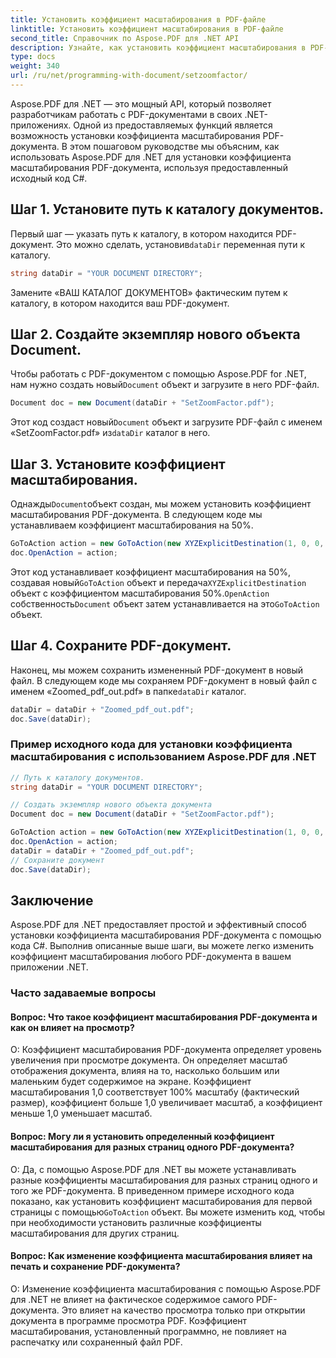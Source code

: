 ```yaml
---
title: Установить коэффициент масштабирования в PDF-файле
linktitle: Установить коэффициент масштабирования в PDF-файле
second_title: Справочник по Aspose.PDF для .NET API
description: Узнайте, как установить коэффициент масштабирования в PDF-файле с помощью Aspose.PDF для .NET, с помощью нашего пошагового руководства.
type: docs
weight: 340
url: /ru/net/programming-with-document/setzoomfactor/
---
```

Aspose.PDF для .NET — это мощный API, который позволяет разработчикам работать с PDF-документами в своих .NET-приложениях. Одной из предоставляемых функций является возможность установки коэффициента масштабирования PDF-документа. В этом пошаговом руководстве мы объясним, как использовать Aspose.PDF для .NET для установки коэффициента масштабирования PDF-документа, используя предоставленный исходный код C#.

## Шаг 1. Установите путь к каталогу документов.

 Первый шаг — указать путь к каталогу, в котором находится PDF-документ. Это можно сделать, установив`dataDir` переменная пути к каталогу. 

```csharp
string dataDir = "YOUR DOCUMENT DIRECTORY";
```

Замените «ВАШ КАТАЛОГ ДОКУМЕНТОВ» фактическим путем к каталогу, в котором находится ваш PDF-документ.

## Шаг 2. Создайте экземпляр нового объекта Document.

 Чтобы работать с PDF-документом с помощью Aspose.PDF for .NET, нам нужно создать новый`Document` объект и загрузите в него PDF-файл. 

```csharp
Document doc = new Document(dataDir + "SetZoomFactor.pdf");
```

 Этот код создаст новый`Document` объект и загрузите PDF-файл с именем «SetZoomFactor.pdf» из`dataDir` каталог в него.

## Шаг 3. Установите коэффициент масштабирования.

 Однажды`Document`объект создан, мы можем установить коэффициент масштабирования PDF-документа. В следующем коде мы устанавливаем коэффициент масштабирования на 50%.

```csharp
GoToAction action = new GoToAction(new XYZExplicitDestination(1, 0, 0, .5));
doc.OpenAction = action;
```

 Этот код устанавливает коэффициент масштабирования на 50%, создавая новый`GoToAction` объект и передача`XYZExplicitDestination` объект с коэффициентом масштабирования 50%.`OpenAction` собственность`Document` объект затем устанавливается на это`GoToAction` объект.

## Шаг 4. Сохраните PDF-документ.

 Наконец, мы можем сохранить измененный PDF-документ в новый файл. В следующем коде мы сохраняем PDF-документ в новый файл с именем «Zoomed_pdf_out.pdf» в папке`dataDir` каталог.

```csharp
dataDir = dataDir + "Zoomed_pdf_out.pdf";
doc.Save(dataDir);
```

### Пример исходного кода для установки коэффициента масштабирования с использованием Aspose.PDF для .NET

```csharp
// Путь к каталогу документов.
string dataDir = "YOUR DOCUMENT DIRECTORY";

// Создать экземпляр нового объекта документа
Document doc = new Document(dataDir + "SetZoomFactor.pdf");

GoToAction action = new GoToAction(new XYZExplicitDestination(1, 0, 0, .5));
doc.OpenAction = action;
dataDir = dataDir + "Zoomed_pdf_out.pdf";
// Сохраните документ
doc.Save(dataDir);
```

## Заключение

Aspose.PDF для .NET предоставляет простой и эффективный способ установки коэффициента масштабирования PDF-документа с помощью кода C#. Выполнив описанные выше шаги, вы можете легко изменить коэффициент масштабирования любого PDF-документа в вашем приложении .NET.

### Часто задаваемые вопросы

#### Вопрос: Что такое коэффициент масштабирования PDF-документа и как он влияет на просмотр?

О: Коэффициент масштабирования PDF-документа определяет уровень увеличения при просмотре документа. Он определяет масштаб отображения документа, влияя на то, насколько большим или маленьким будет содержимое на экране. Коэффициент масштабирования 1,0 соответствует 100% масштабу (фактический размер), коэффициент больше 1,0 увеличивает масштаб, а коэффициент меньше 1,0 уменьшает масштаб.

#### Вопрос: Могу ли я установить определенный коэффициент масштабирования для разных страниц одного PDF-документа?

 О: Да, с помощью Aspose.PDF для .NET вы можете устанавливать разные коэффициенты масштабирования для разных страниц одного и того же PDF-документа. В приведенном примере исходного кода показано, как установить коэффициент масштабирования для первой страницы с помощью`GoToAction` объект. Вы можете изменить код, чтобы при необходимости установить различные коэффициенты масштабирования для других страниц.

#### Вопрос: Как изменение коэффициента масштабирования влияет на печать и сохранение PDF-документа?

О: Изменение коэффициента масштабирования с помощью Aspose.PDF для .NET не влияет на фактическое содержимое самого PDF-документа. Это влияет на качество просмотра только при открытии документа в программе просмотра PDF. Коэффициент масштабирования, установленный программно, не повлияет на распечатку или сохраненный файл PDF.